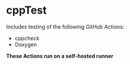 # cppTest
Includes testing of the following GitHub Actions:
<ul>
    <li>cppcheck</li>
    <li>Doxygen</li>
</ul>

<b>These Actions run on a self-hosted runner</b>
